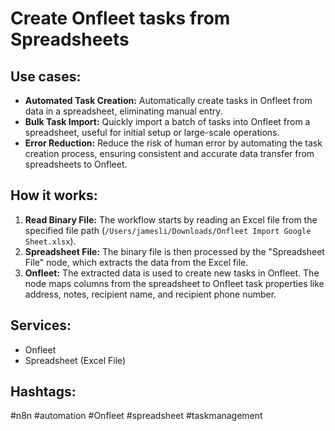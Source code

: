 # Create Onfleet tasks from Spreadsheets

## Use cases:

- **Automated Task Creation:** Automatically create tasks in Onfleet from data in a spreadsheet, eliminating manual entry.
- **Bulk Task Import:** Quickly import a batch of tasks into Onfleet from a spreadsheet, useful for initial setup or large-scale operations.
- **Error Reduction:** Reduce the risk of human error by automating the task creation process, ensuring consistent and accurate data transfer from spreadsheets to Onfleet.

## How it works:

1.  **Read Binary File:** The workflow starts by reading an Excel file from the specified file path (`/Users/jamesli/Downloads/Onfleet Import Google Sheet.xlsx`).
2.  **Spreadsheet File:** The binary file is then processed by the "Spreadsheet File" node, which extracts the data from the Excel file.
3.  **Onfleet:** The extracted data is used to create new tasks in Onfleet. The node maps columns from the spreadsheet to Onfleet task properties like address, notes, recipient name, and recipient phone number.

## Services:

-   Onfleet
-   Spreadsheet (Excel File)

## Hashtags:

#n8n #automation #Onfleet #spreadsheet #taskmanagement
